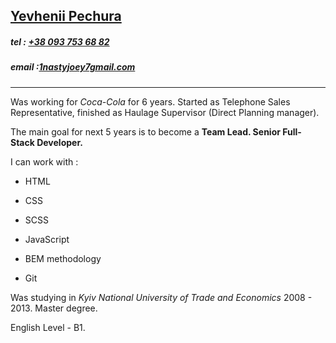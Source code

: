 ## [Yevhenii Pechura](https://NastyJoey.github.io/rsschool-cv/cv#yevhenii-pechura)

  

##### tel : [+38 093 753 68 82](https://NastyJoey.github.io/rsschool-cv/cv#tel--38-093-753-682-2)

##### email :[1nastyjoey7gmail.com](https://NastyJoey.github.io/rsschool-cv/cv#email--1nastyjoey7gmailcom)

----------


Was working for _Coca-Cola_ for 6 years. Started as Telephone Sales Representative, finished as Haulage Supervisor (Direct Planning manager).


The main goal for next 5 years is to become a **Team Lead. Senior Full-Stack Developer.**



I can work with :

  
- HTML

- CSS

- SCSS

- JavaScript

- BEM methodology

- Git


Was studying in _Kyiv National University of Trade and Economics_ 2008 - 2013. Master degree.

English Level - B1.